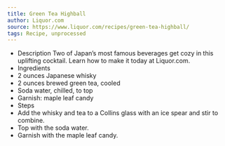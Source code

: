 ```yaml
---
title: Green Tea Highball
author: Liquor.com
source: https://www.liquor.com/recipes/green-tea-highball/
tags: Recipe, unprocessed
---
```

- Description
Two of Japan’s most famous beverages get cozy in this uplifting cocktail. Learn how to make it today at Liquor.com.
- Ingredients
- 2 ounces Japanese whisky
- 2 ounces brewed green tea, cooled
- Soda water, chilled, to top
- Garnish: maple leaf candy
- Steps
- Add the whisky and tea to a Collins glass with an ice spear and stir to combine.
- Top with the soda water.
- Garnish with the maple leaf candy.